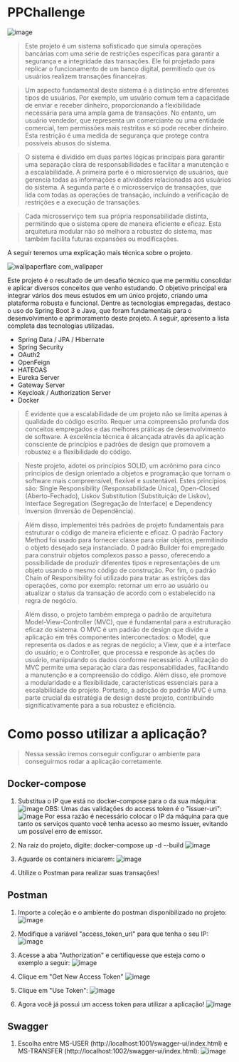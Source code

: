# PPChallenge

![image](https://github.com/Emanuelsmcastro/PPChallenge/assets/93106680/d3bcde0c-eae8-4db1-9d04-3cf8fc757d8b)

> Este projeto é um sistema sofisticado que simula operações bancárias com uma série de restrições específicas para garantir a segurança e a integridade das transações. Ele foi projetado para replicar o funcionamento de um banco digital, permitindo que os usuários realizem transações financeiras.

> Um aspecto fundamental deste sistema é a distinção entre diferentes tipos de usuários. Por exemplo, um usuário comum tem a capacidade de enviar e receber dinheiro, proporcionando a flexibilidade necessária para uma ampla gama de transações. No entanto, um usuário vendedor, que representa um comerciante ou uma entidade comercial, tem permissões mais restritas e só pode receber dinheiro. Esta restrição é uma medida de segurança que protege contra possíveis abusos do sistema.

> O sistema é dividido em duas partes lógicas principais para garantir uma separação clara de responsabilidades e facilitar a manutenção e a escalabilidade. A primeira parte é o microsserviço de usuários, que gerencia todas as informações e atividades relacionadas aos usuários do sistema. A segunda parte é o microsserviço de transações, que lida com todas as operações de transação, incluindo a verificação de restrições e a execução de transações.

> Cada microsserviço tem sua própria responsabilidade distinta, permitindo que o sistema opere de maneira eficiente e eficaz. Esta arquitetura modular não só melhora a robustez do sistema, mas também facilita futuras expansões ou modificações.

A seguir teremos uma explicação mais técnica sobre o projeto.

![wallpaperflare com_wallpaper](https://github.com/Emanuelsmcastro/PPChallenge/assets/93106680/1cb1876b-fa28-400c-b9f3-1cd6f7c82f21)

Este projeto é o resultado de um desafio técnico que me permitiu consolidar e aplicar diversos conceitos que venho estudando. O objetivo principal era integrar vários dos meus estudos em um único projeto, criando uma plataforma robusta e funcional. Dentre as tecnologias empregadas, destaco o uso do Spring Boot 3 e Java, que foram fundamentais para o desenvolvimento e aprimoramento deste projeto. A seguir, apresento a lista completa das tecnologias utilizadas.

- Spring Data / JPA / Hibernate
- Spring Security
- OAuth2
- OpenFeign
- HATEOAS
- Eureka Server
- Gateway Server
- Keycloak / Authorization Server
- Docker

> É evidente que a escalabilidade de um projeto não se limita apenas à qualidade do código escrito. Requer uma compreensão profunda dos conceitos empregados e das melhores práticas de desenvolvimento de software. A excelência técnica é alcançada através da aplicação consciente de princípios e padrões de design que promovem a robustez e a flexibilidade do código.

> Neste projeto, adotei os princípios SOLID, um acrônimo para cinco princípios de design orientado a objetos e programação que tornam o software mais compreensível, flexível e sustentável. Estes princípios são: Single Responsibility (Responsabilidade Única), Open-Closed (Aberto-Fechado), Liskov Substitution (Substituição de Liskov), Interface Segregation (Segregação de Interface) e Dependency Inversion (Inversão de Dependência).

> Além disso, implementei três padrões de projeto fundamentais para estruturar o código de maneira eficiente e eficaz. O padrão Factory Method foi usado para fornecer classe para criar objetos, permitindo o objeto desejado seja instanciado. O padrão Builder foi empregado para construir objetos complexos passo a passo, oferecendo a possibilidade de produzir diferentes tipos e representações de um objeto usando o mesmo código de construção. Por fim, o padrão Chain of Responsibility foi utilizado para tratar as estrições das operações, como por exemplo: retornar um erro ao usuário ou atualizar o status da transação de acordo com o estabelecido na regra de negócio.

> Além disso, o projeto também emprega o padrão de arquitetura Model-View-Controller (MVC), que é fundamental para a estruturação eficaz do sistema. O MVC é um padrão de design que divide a aplicação em três componentes interconectados: o Model, que representa os dados e as regras de negócio; a View, que é a interface do usuário; e o Controller, que processa e responde às ações do usuário, manipulando os dados conforme necessário. A utilização do MVC permite uma separação clara das responsabilidades, facilitando a manutenção e a compreensão do código. Além disso, ele promove a modularidade e a flexibilidade, características essenciais para a escalabilidade do projeto. Portanto, a adoção do padrão MVC é uma parte crucial da estratégia de design deste projeto, contribuindo significativamente para a sua robustez e eficiência.

# Como posso utilizar a aplicação?

> Nessa sessão iremos conseguir configurar o ambiente para conseguirmos rodar a aplicação corretamente.

## Docker-compose

1. Substitua o IP que está no docker-compose para o da sua máquina:
   ![image](https://github.com/Emanuelsmcastro/PPChallenge/assets/93106680/7341dbb4-fefb-4aaf-ba33-ac5e12a3cb73)
   OBS: Umas das validações do access token é o "issuer-uri":
   ![image](https://github.com/Emanuelsmcastro/PPChallenge/assets/93106680/0e398496-7c36-4b6e-912e-23c4e9a99ad4)
   Por essa razão é necessário colocar o IP da máquina para que tanto os serviços quanto você tenha acesso ao mesmo issuer, evitando um possível erro de emissor.

2. Na raiz do projeto, digite: docker-compose up -d --build
![image](https://github.com/Emanuelsmcastro/PPChallenge/assets/93106680/87f3003a-86fc-4354-ab0e-8d023d24846c)

3. Aguarde os containers iniciarem:
![image](https://github.com/Emanuelsmcastro/PPChallenge/assets/93106680/41b0ef3e-8ebd-4f28-9bf5-7c39b6889530)

4. Utilize o Postman para realizar suas transações!

## Postman

1. Importe a coleção e o ambiente do postman disponibilizado no projeto:
![image](https://github.com/Emanuelsmcastro/PPChallenge/assets/93106680/b8f3c3f3-ccac-4166-b600-0152c02655df)

2. Modifique a variável "access_token_url" para que tenha o seu IP:
![image](https://github.com/Emanuelsmcastro/PPChallenge/assets/93106680/a5527f31-fe37-428b-bab5-43b059932615)

3. Acesse a aba "Authorization" e certifiquesse que esteja como o exemplo a seguir:
![image](https://github.com/Emanuelsmcastro/PPChallenge/assets/93106680/677c2641-c247-45f3-8470-9abf5c7b974d)

4. Clique em "Get New Access Token"
![image](https://github.com/Emanuelsmcastro/PPChallenge/assets/93106680/352bc37f-d95d-426e-90e3-4d123d2a633b)

5. Clique em "Use Token":
![image](https://github.com/Emanuelsmcastro/PPChallenge/assets/93106680/95a1712d-f0af-4f99-866e-d31b8878c36a)

6. Agora você já possui um access token para utilizar a aplicação!
![image](https://github.com/Emanuelsmcastro/PPChallenge/assets/93106680/ffd6e29f-91aa-4db5-b959-5a0d36a416b7)

## Swagger
1. Escolha entre MS-USER (http://localhost:1001/swagger-ui/index.html) e MS-TRANSFER (http://localhost:1002/swagger-ui/index.html):
![image](https://github.com/Emanuelsmcastro/PPChallenge/assets/93106680/b0629e27-4b2e-4fa1-a900-ff9c26621dc9)

